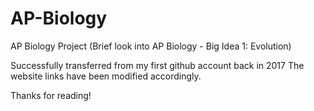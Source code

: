 # AP-Biology
AP Biology Project (Brief look into AP Biology - Big Idea 1: Evolution)

Successfully transferred from my first github account back in 2017
The website links have been modified accordingly.

Thanks for reading!
